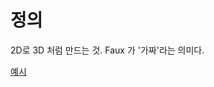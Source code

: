 <!-- TITLE: Faux 3D -->
<!-- SUBTITLE: 가짜 3D 효과 -->

# 정의
2D로 3D 처럼 만드는 것. Faux 가 '가짜'라는 의미다.

[예시](https://i.ytimg.com/vi/syo_g2t8vJA/maxresdefault.jpg)